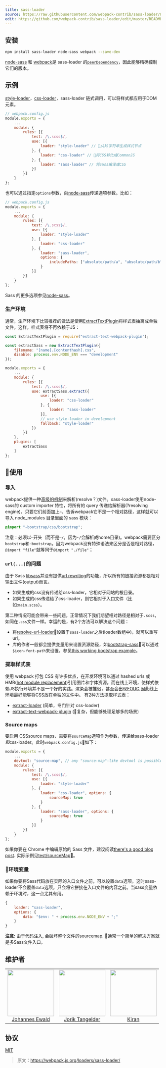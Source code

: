 ```yaml
---
title: sass-loader
source: https://raw.githubusercontent.com/webpack-contrib/sass-loader/master/README.md
edit: https://github.com/webpack-contrib/sass-loader/edit/master/README.md
---
```

## 安装

```bash
npm install sass-loader node-sass webpack --save-dev
```
[node-sass](https://github.com/sass/node-sass) 和 [webpack](https://github.comwebpack)是 sass-loader 的[`peerDependency`](https://docs.npmjs.com/files/package.json#peerdependencies)，因此能够精确控制它们的版本。

## 示例
[style-loader](https://github.com/webpack-contrib/style-loader)，[css-loader](https://github.com/webpack-contrib/css-loader)，sass-loader 链式调用，可以将样式都应用于DOM元素。

```js
// webpack.config.js
module.exports = {
	...
    module: {
        rules: [{
            test: /\.scss$/,
            use: [{
                loader: "style-loader" // 从JS字符串生成样式节点
            }, {
                loader: "css-loader" // 将CSS转化成CommonJS
            }, {
                loader: "sass-loader" // 将Sass编译成CSS
            }]
        }]
    }
};
```
也可以通过指定`options`参数，向[node-sass](https://github.com/andrew/node-sass)传递选项参数。比如：

```js
// webpack.config.js
module.exports = {
	...
    module: {
        rules: [{
            test: /\.scss$/,
            use: [{
                loader: "style-loader"
            }, {
                loader: "css-loader"
            }, {
                loader: "sass-loader",
                options: {
                    includePaths: ["absolute/path/a", "absolute/path/b"]
                }
            }]
        }]
    }
};
```

Sass 的更多选项参见[node-sass](https://github.com/andrew/node-sass)。

### 生产环境
通常，生产环境下比较推荐的做法是使用[ExtractTextPlugin](https://github.com/webpack-contrib/extract-text-webpack-plugin)将样式表抽离成单独文件。这样，样式表将不再依赖于JS：

```js
const ExtractTextPlugin = require("extract-text-webpack-plugin");

const extractSass = new ExtractTextPlugin({
    filename: "[name].[contenthash].css",
    disable: process.env.NODE_ENV === "development"
});

module.exports = {
	...
    module: {
        rules: [{
            test: /\.scss$/,
            use: extractSass.extract({
                use: [{
                    loader: "css-loader"
                }, {
                    loader: "sass-loader"
                }],
                // use style-loader in development
                fallback: "style-loader"
            })
        }]
    },
    plugins: [
        extractSass
    ]
};
```

## 使用

### 导入
webpack提供一种[高级的机制](http://webpack.github.io/docs/resolving.html)来解析(resolve？)文件。sass-loader使用node-sass的 custom importer 特性，将所有的 query 传递给解析器(?resolving engine)。只要它们前面加上`~`，告诉webpack它不是一个相对路径，这样就可以导入 node_modules 目录里面的 sass 模块：

```css
@import "~bootstrap/css/bootstrap";
```
注意：必须以`~`开头（而不是`~/`，因为`~/`会解析成home目录)。webpack需要区分`bootstrap`和`~bootstrap`。因为webpack没有特殊语法来区分是否是相对路径，`@import "file"`就等同于`@import "./file"`；

### `url(...)`的问题

由于 Sass [libsass](https://github.com/sass/libsass)并没有提供[url rewriting](https://github.com/sass/libsass/issues/532)的功能，所以所有的链接资源都是相对输出文件(output)而言。
- 如果生成的css没有传递给css-loader，它相对于网站的根目录。
- 如果生成的css传递给了css-loader，则它相对于入口文件（比如:`main.scss`）。

第二种情况可能会带来一些问题。正常情况下我们期望相对路径是相对于`.scss`，如同在`.css`文件一样。幸运的是，有2个方法可以解决这个问题：
- 将[resolve-url-loader](https://github.com/bholloway/resolve-url-loader)设置于`sass-loader`之后(loader数组中)，就可以重写url。
- 库的作者一般都会提供变量用来设置资源路径，如[bootstrap-sass](https://github.com/twbs/bootstrap-sass)可以通过`$icon-font-path`来设置。参见[this working bootstrap example](https://github.com/webpack-contrib/sass-loader/tree/master/test/bootstrapSass)。

### 提取样式表
使用 webpack 打包 CSS 有许多优点，在开发环境可以通过 hashed urls 或 HMR([hot module replacement](https://webpack.js.org/concepts/hot-module-replacement/))引用图片和字体资源。而在线上环境，使样式依赖JS执行环境并不是一个好的实践。渲染会被推迟，甚至会出现[FOUC](https://en.wikipedia.org/wiki/Flash_of_unstyled_content),因此线上环境最好能够将CSS放在单独的文件中。
有2种方法提取样式表：
- [extract-loader](https://github.com/peerigon/extract-loader) (简单，专门针对 css-loader)
- [extract-text-webpack-plugin](https://github.com/webpack-contrib/extract-text-webpack-plugin) (复杂，但能够处理足够多的场景)

### Source maps
要启用 CSSsource maps，需要将`sourceMap`选项作为参数，传递给sass-loader*和*css-loader。此时`webpack.config.js`如下：

```javascript
module.exports = {
    ...
    devtool: "source-map", // any "source-map"-like devtool is possible
    module: {
        rules: [{
            test: /\.scss$/,
            use: [{
                loader: "style-loader"
            }, {
                loader: "css-loader", options: {
                    sourceMap: true
                }
            }, {
                loader: "sass-loader", options: {
                    sourceMap: true
                }
            }]
        }]
    }
};
```
如果你要在 Chrome 中编辑原始的 Sass 文件，建议阅读[there's a good blog post](https://medium.com/@toolmantim/getting-started-with-css-sourcemaps-and-in-browser-sass-editing-b4daab987fb0). 实际示例见[test/sourceMap](https://github.com/webpack-contrib/sass-loader/tree/master/test)。

### 环境变量

如果你要将Sass代码放在实际的入口文件之前，可以设置`data`选项。这时sass-loader不会覆盖`data`选项，只会将它拼接在入口文件的内容之前。当sass变量依赖于环境时，这一点尤其有用。
```javascript
{
    loader: "sass-loader",
    options: {
        data: "$env: " + process.env.NODE_ENV + ";"
    }
}
```

**注意:** 由于代码注入, 会破坏整个文件的sourcemap. 通常一个简单的解决方案就是多Sass文件入口。

## 维护者

<table>
    <tr>
      <td align="center">
        <a href="https://github.com/jhnns"><img width="150" height="150" src="https://avatars0.githubusercontent.com/u/781746?v=3"></a><br>
        <a href="https://github.com/jhnns">Johannes Ewald</a>
      </td>
      <td align="center">
        <a href="https://github.com/webpack-contrib"><img width="150" height="150" src="https://avatars1.githubusercontent.com/u/1243901?v=3&s=460"></a><br>
        <a href="https://github.com/webpack-contrib">Jorik Tangelder</a>
      </td>
      <td align="center">
        <a href="https://github.com/akiran"><img width="150" height="150" src="https://avatars1.githubusercontent.com/u/3403295?v=3"></a><br>
        <a href="https://github.com/akiran">Kiran</a>
      </td>
    <tr>
</table>


## 协议

[MIT](http://www.opensource.org/licenses/mit-license.php)

[npm]: https://img.shields.io/npm/v/sass-loader.svg
[npm-stats]: https://img.shields.io/npm/dm/sass-loader.svg
[npm-url]: https://npmjs.com/package/sass-loader

[node]: https://img.shields.io/node/v/sass-loader.svg
[node-url]: https://nodejs.org

[deps]: https://david-dm.org/webpack-contrib/sass-loader.svg
[deps-url]: https://david-dm.org/webpack-contrib/sass-loader

[travis]: http://img.shields.io/travis/webpack-contrib/sass-loader.svg
[travis-url]: https://travis-ci.org/webpack-contrib/sass-loader

[appveyor-url]: https://ci.appveyor.com/project/jhnns/sass-loader/branch/master
[appveyor]: https://ci.appveyor.com/api/projects/status/github/webpack-contrib/sass-loader?svg=true

[cover]: https://coveralls.io/repos/github/webpack-contrib/sass-loader/badge.svg
[cover-url]: https://coveralls.io/github/webpack-contrib/sass-loader

[chat]: https://badges.gitter.im/webpack-contrib/webpack.svg
[chat-url]: https://gitter.im/webpack-contrib/webpack

> 原文：https://webpack.js.org/loaders/sass-loader/

